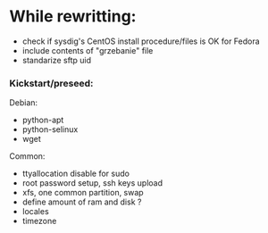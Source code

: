 # While rewritting:
- check if sysdig's CentOS install procedure/files is OK for Fedora
- include contents of "grzebanie" file
- standarize sftp uid

### Kickstart/preseed:
 Debian:
 - python-apt
 - python-selinux
 - wget

 Common:
 - ttyallocation disable for sudo
 - root password setup, ssh keys upload
 - xfs, one common partition, swap
 - define amount of ram and disk ?
 - locales
 - timezone
